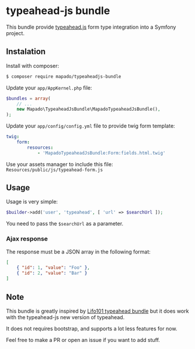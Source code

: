 typeahead-js bundle
==================

This bundle provide [typeahead.js](https://github.com/twitter/typeahead.js) form type integration into a Symfony project.


## Instalation
Install with composer:
```sh
$ composer require mapado/typeaheadjs-bundle
```

Update your ```app/AppKernel.php``` file:
```php
$bundles = array(
    // ...
    new Mapado\TypeaheadJsBundle\MapadoTypeaheadJsBundle(),
);
```

Update your ```app/config/config.yml``` file to provide twig form template:
```yaml
twig:
    form:
        resources:
            - 'MapadoTypeaheadJsBundle:Form:fields.html.twig'
```

Use your assets manager to include this file: ```Resources/public/js/typeahead-form.js```


## Usage
Usage is very simple:
```php
$builder->add('user', 'typeahead', [ 'url' => $searchUrl ]);
```

You need to pass the `$searchUrl` as a parameter.

### Ajax response
The response must be a JSON array in the following format:
```json
[
    { "id": 1, "value": "Foo" },
    { "id": 2, "value": "Bar" }
]
```


## Note
This bundle is greatly inspired by [Lifo101 typeahead bundle](https://github.com/lifo101/typeahead-bundle) but it does work with the typeahead-js new version of typeahead.

It does not requires bootstrap, and supports a lot less features for now.


Feel free to make a PR  or open an issue if you want to add stuff.
